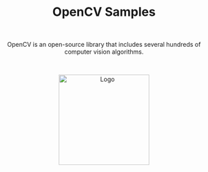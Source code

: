 <h1 align="center">OpenCV Samples</h1></br>

<p align="center">
OpenCV is an open-source library that includes several hundreds of computer vision algorithms. 
</p><br>

<p align="center">
  <a href="https://github.com/behzod1996/izoh"><img width="210px" alt="Logo" src="https://opencv.org/wp-content/uploads/2020/07/OpenCV_logo_black-2.png"/></a> <br>
</p>
